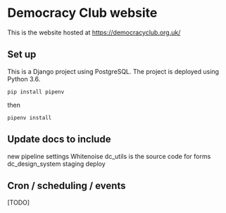 # Democracy Club website

This is the website hosted at https://democracyclub.org.uk/

## Set up
This is a Django project using PostgreSQL. The project is deployed using Python 3.6.

`pip install pipenv`

then 

`pipenv install`
## Update docs to include 
new pipeline settings
Whitenoise
dc_utils is the source code for forms
dc_design_system
staging deploy

## Cron / scheduling / events

[TODO]
